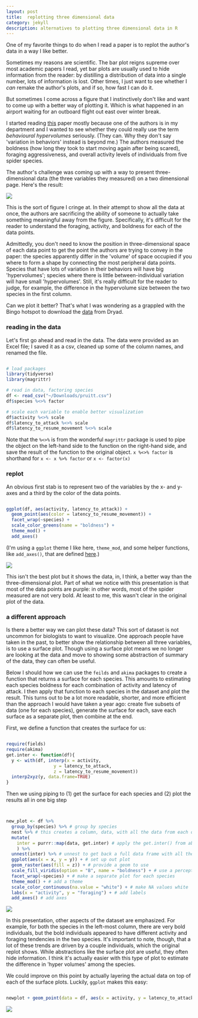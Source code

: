```yaml
---
layout: post
title:  replotting three dimensional data
category: jekyll
description: alternatives to plotting three dimensional data in R
---
```


One of my favorite things to do when I read a paper is to replot the author's data in a way I like better. 

Sometimes my reasons are scientific. The bar plot reigns supreme over most academic papers I read, yet bar plots are usually used to hide information from the reader: by distilling a distribution of data into a single number, lots of information is lost. Other times, I just want to see whether I _can_ remake the author's plots, and if so, how fast I can do it. 

But sometimes I come across a figure that I instinctively don't like and want to come up with a better way of plotting it. Which is what happened in an airport waiting for an outboard flight out east over winter break. 

I started reading [this](http://rspb.royalsocietypublishing.org/content/283/1844/20161409) paper mostly because one of the authors is in my department and I wanted to see whether they could really use the term _behavioural hypervolumes_ seriously. (They can. Why they don't say 'variation in behaviors' instead is beyond me.) The authors measured the boldness (how long they took to start moving again after being scared), foraging aggressiveness, and overall activity levels of individuals from five spider species.

The author's challenge was coming up with a way to present three-dimensional data (the three variables they measured) on a two dimensional page. Here's the result:

![](../images/post1/fig1.png)

This is the sort of figure I cringe at. In their attempt to show all the data at once, the authors are sacrificing the ability of someone to actually take something meaningful away from the figure. Specifically, it's difficult for the reader to understand the foraging, activity, and boldness for each of the data points. 

Admittedly, you don't need to know the position in three-dimensional space of each data point to get the point the authors are trying to convey in the paper: the species apparently differ in the 'volume' of space occupied if you where to form a shape by connecting the most peripheral data points. Species that have lots of variation in their behaviors will have big 'hypervolumes'; species where there is little between-individual variation will have small 'hypervolumes'. Still, it's really difficult for the reader to judge, for example, the difference in the hypervolume size between the two species in the first column.

Can we plot it better? That's what I was wondering as a grappled with the Bingo hotspot to download the [data](http://datadryad.org/resource/doi:10.5061/dryad.ps383) from Dryad. 

### reading in the data

Let's first go ahead and read in the data. The data were provided as an Excel file; I saved it as a csv, cleaned up some of the column names, and renamed the file.

```r

# load packages
library(tidyverse)
library(magrittr)

# read in data, factoring species
df <- read_csv("~/Downloads/pruitt.csv")
df$species %<>% factor

# scale each variable to enable better visualization
df$activity %<>% scale
df$latency_to_attack %<>% scale
df$latency_to_resume_movement %<>% scale
```

Note that the `%<>%` is from the wonderful `magrittr` package is used to pipe the object on the left-hand side to the function on the right-hand side, and save the result of the function to the original object. `x %<>% factor` is shorthand for `x <- x %>% factor` or `x <- factor(x)`


### replot

An obvious first stab is to represent two of the variables by the x- and y-axes and a third by the color of the data points. 

```r

ggplot(df, aes(activity, latency_to_attack)) +
  geom_point(aes(color = latency_to_resume_movement)) +
  facet_wrap(~species) +
  scale_color_greens(name = "boldness") +
  theme_mod() +
  add_axes()

```

(I'm using a `ggplot` theme I like here, `theme_mod`, and some helper functions, like `add_axes()`, that are defined [here](https://github.com/lukereding/random_scripts/blob/master/plotting_functions.R).)

![](../images/post1/plot1.png)

This isn't the best plot but it shows the data, in, I think, a better way than the three-dimensional plot. Part of what we notice with this presentation is that most of the data points are purple: in other words, most of the spider measured are not  very bold. At least to me, this wasn't clear in the original plot of the data.

### a different approach

Is there a better way we can plot these data? This sort of dataset is not uncommon for biologists to want to visualize. One approach people have taken in the past, to better show the relationship between all three variables, is to use a surface plot. Though using a surface plot means we no longer are looking at the data and move to showing some abstraction of summary of the data, they can often be useful.

Below I should how we can use the `feilds` and `akima` packages  to create a function that returns a surface for each species. This amounts to estimating each species boldness for each combination of activity and latency of attack. I then apply that function to each species in the dataset and plot the result. This turns out to be a lot more readable, shorter, and more efficient than the approach I would have taken a year ago: create five subsets of data (one for each species), generate the surface for each, save each surface as a separate plot, then combine at the end.

First, we define a function that creates the surface for us:

```r

require(fields)
require(akima)
get.inter <- function(df){
  y <- with(df, interp(x = activity, 
                  y = latency_to_attack, 
                  z = latency_to_resume_movement))
  interp2xyz(y, data.frame=TRUE)
}

```

Then we using piping to (1) get the surface for each species and (2) plot the results all in one big step

```r


new_plot <- df %>%
  group_by(species) %>% # group by species
  nest %>% # this creates a column, data, with all the data from each of the five species
  mutate(
    inter = purrr::map(data, get.inter) # apply the get.inter() from above to each of the species
    ) %>%
  unnest(inter) %>% # unnest to get back a full data frame with all the results
  ggplot(aes(x = x, y = y)) + # set up out plot
  geom_raster(aes(fill = z)) + # provide a geom to use
  scale_fill_viridis(option = "B", name = "boldness") + # use a perceptually uniform color scheme
  facet_wrap(~species) + # make a separate plot for each species
  theme_mod() + # add a theme
  scale_color_continuous(na.value = "white") + # make NA values white
  labs(x = "activity", y = "foraging") + # add labels
  add_axes() # add axes

```

![](../images/post1/plot2.png)

In this presentation, other aspects of the dataset are emphasized. For example, for both the species in the left-most column, there are very bold individuals, but the bold individuals appeared to have different activity and foraging tendencies in the two species. It's important to note, though, that a lot of these trends are driven by a couple individuals, which the original replot shows. While abstractions like the surface plot are useful, they often hide information. I think it's actually easier with this type of plot to estimate the difference in 'hyper volumes' among the species.

We could improve on this point by actually layering the actual data on top of each of the surface plots. Luckily, `ggplot` makes this easy:

```r

newplot + geom_point(data = df, aes(x = activity, y = latency_to_attack), color = "white")

```

![](../images/post1/plot3.png)
